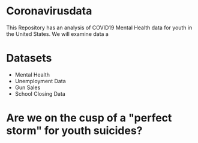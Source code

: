 # Coronavirusdata
This Repository has an analysis of COVID19 Mental Health data for youth in the United States. We will examine data a 

# Datasets 
- Mental Health 
- Unemployment Data 
- Gun Sales 
- School Closing Data 

# Are we on the cusp of a "perfect storm" for youth suicides? 

